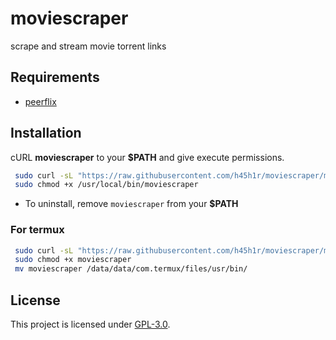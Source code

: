 # moviescraper
scrape and stream movie torrent links

## Requirements

* [peerflix](https://github.com/mafintosh/peerflix) 

## Installation


cURL **moviescraper** to your **$PATH** and give execute permissions.

```sh
 sudo curl -sL "https://raw.githubusercontent.com/h45h1r/moviescraper/master/moviescraper" -o /usr/local/bin/moviescraper
 sudo chmod +x /usr/local/bin/moviescraper
```

- To uninstall, remove `moviescraper` from your **$PATH**
### For termux
```sh
 sudo curl -sL "https://raw.githubusercontent.com/h45h1r/moviescraper/master/moviescraper-termux" -o moviescraper
 sudo chmod +x moviescraper
 mv moviescraper /data/data/com.termux/files/usr/bin/
```
 

## License
This project is licensed under [GPL-3.0](https://raw.githubusercontent.com/Illumina/licenses/master/gpl-3.0.txt).
